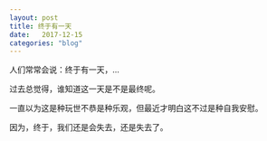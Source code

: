 ```yaml
---
layout: post
title: 终于有一天
date:   2017-12-15
categories: "blog"
---
```


人们常常会说：终于有一天，...  

过去总觉得，谁知道这一天是不是最终呢。  

一直以为这是种玩世不恭是种乐观，但最近才明白这不过是种自我安慰。  

因为，终于，我们还是会失去，还是失去了。



